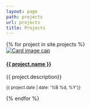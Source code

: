 ```yaml
---
layout: page
path: projects
url: projects
title: Projects
---
```


<div class="card-deck">
{% for project in site.projects %}
 <a href="{{ project.url }}">
  <div class="card rounded mb-3" style="min-width: 20rem; max-width: 34rem;">
    <img class="card-img-top" src="../assets/img/{{project.photo}}" alt="Card image cap">
    <div class="card-body">
      <h4 class="card-title"><a href="{{ project.url }}">{{ project.name }}</a></h4>
      <p class="card-text">{{ project.description}}</p>
      <p class="card-text"><small class="text-muted">{{ project.date | date: '%B %d, %Y'}}</small></p>
    </div>
  </div>
  </a>
{% endfor %}
</div>
